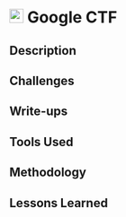 # <img src="https://raw.githubusercontent.com/google/google-ctf/master/images/logo.png" width="25"> Google CTF

## Description

## Challenges

## Write-ups

## Tools Used

## Methodology

## Lessons Learned
